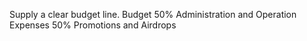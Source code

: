 Supply a clear budget line.
         Budget
50% Administration and Operation Expenses
50% Promotions and Airdrops
